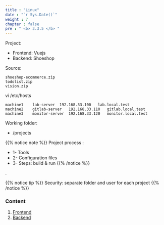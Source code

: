 ```yaml
---
title : "Linux"
date : "`r Sys.Date()`"
weight : 7
chapter : false
pre : " <b> 3.3.5 </b> "
---
```


Project:
-   Frontend: Vuejs
-   Backend: Shoeshop

Source: 
````
shoeshop-ecommerce.zip
todolist.zip
vision.zip
````
vi /etc/hosts
````
machine1	lab-server	192.168.33.100   lab.local.test
machine2	gitlab-server	192.168.33.110   gitlab.local.test
machine3	monitor-server	192.168.33.120   monitor.local.test
````
Working folder:
- /projects

{{% notice note %}}
Project process :
-   1- Tools
-   2- Configuration files
-   3- Steps: build & run
{{% /notice %}}

.

{{% notice tip %}}
Security:  separate folder and user for each project
{{% /notice %}}
    
### Content

1. [Frontend](3.3.5.1-frontend/)
1. [Backend](3.3.5.1-backend/)